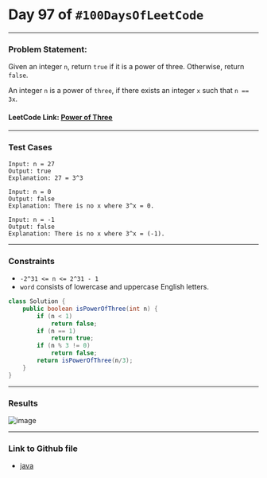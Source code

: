 # Day 97 of `#100DaysOfLeetCode`

___
### Problem Statement:  
Given an integer `n`, return `true` if it is a power of three. Otherwise, return `false`.

An integer `n` is a power of `three`, if there exists an integer `x` such that `n == 3x`.

#### LeetCode Link: [Power of Three](https://leetcode.com/problems/power-of-three/description/)
___


### Test Cases
```
Input: n = 27
Output: true
Explanation: 27 = 3^3
```
```
Input: n = 0
Output: false
Explanation: There is no x where 3^x = 0.
```
```
Input: n = -1
Output: false
Explanation: There is no x where 3^x = (-1).
```
___

### Constraints 
* `-2^31 <= n <= 2^31 - 1`
* `word` consists of lowercase and uppercase English letters.

```java
class Solution {
    public boolean isPowerOfThree(int n) {
        if (n < 1)
            return false;
        if (n == 1)
            return true;
        if (n % 3 != 0)
            return false;
        return isPowerOfThree(n/3);
    }
}
```
___
### Results
![image](https://github.com/studentdevelops/100DaysOfLeetCode/assets/31382363/794bf5fd-cc6a-4ff7-8269-6cccce7217db)

___

### Link to Github file  
* [java](https://github.com/studentdevelops/100DaysOfLeetCode/blob/6f151e2bd8ae10b41a4666c0e3e9a8b31ee0fc44/Day97_Power_of_Three/code.java)
